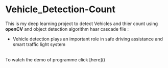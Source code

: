 # Vehicle_Detection-Count

This is my deep learning project to detect Vehicles and thier count using **openCV** and object detection algorithm haar cascade file :<br>
* Vehicle detection plays an important role in safe driving assistance and smart traffic light system<br>
<a/>
<br>
To watch the demo of programme click [here]()
